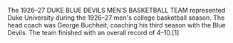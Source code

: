 The 1926–27 DUKE BLUE DEVILS MEN'S BASKETBALL TEAM represented Duke University during the 1926–27 men's college basketball season. The head coach was George Buchheit, coaching his third season with the Blue Devils. The team finished with an overall record of 4–10.[1]
